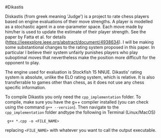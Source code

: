 #Dikastis 

Diskastis (from greek meaning 'Judge')  is a project to rate chess players based on engine evaluations of their move strengths. A player is modelled as a stochastic agent in a one-parameter space. Each move made by him/her is used to update the estimate of their player strength. See the paper by Fatta et al. for details (https://ieeexplore.ieee.org/abstract/document/4938634). I will be making some substantional changes to the rating system proposed in this paper. In particular I believe their system unfairly punishes players who play suboptimal moves that nevertheless make the position more difficult for the opponent to play.  

The engine used for evaluation is Stockfish 15 NNUE. Dikastis' rating system is absolute, unlike the ELO rating system, which is relative. It is also transferrable to games other than chess, as it does not use any chess specific information.

To compile Dikastis you only need the ```cpp_implementation``` folder. To compile, make sure you have the g++ compiler installed (you can check using the command ```g++ --version```). Then navigate to the ```cpp_implementation``` folder andtype the following in Terminal (Linux/MacOS) 

```
 g++ *.cpp -o <FILE_NAME>
```

replacing ```<FILE_NAME>``` with whatever you want to call the output executable.    
### 
